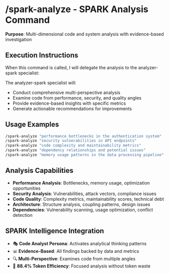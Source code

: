 # /spark-analyze - SPARK Analysis Command

**Purpose**: Multi-dimensional code and system analysis with evidence-based investigation

## Execution Instructions

When this command is called, I will delegate the analysis to the analyzer-spark specialist:

The analyzer-spark specialist will:
- Conduct comprehensive multi-perspective analysis
- Examine code from performance, security, and quality angles
- Provide evidence-based insights with specific metrics
- Generate actionable recommendations for improvements

## Usage Examples

```bash
/spark-analyze "performance bottlenecks in the authentication system"
/spark-analyze "security vulnerabilities in API endpoints"
/spark-analyze "code complexity and maintainability metrics"
/spark-analyze "dependency relationships and potential issues"
/spark-analyze "memory usage patterns in the data processing pipeline"
```

## Analysis Capabilities

- **Performance Analysis**: Bottlenecks, memory usage, optimization opportunities
- **Security Analysis**: Vulnerabilities, attack vectors, compliance issues  
- **Code Quality**: Complexity metrics, maintainability scores, technical debt
- **Architecture**: Structure analysis, coupling patterns, design issues
- **Dependencies**: Vulnerability scanning, usage optimization, conflict detection

## SPARK Intelligence Integration

- 🎭 **Code Analyst Persona**: Activates analytical thinking patterns
- 📊 **Evidence-Based**: All findings backed by data and metrics
- 🔍 **Multi-Perspective**: Examines code from multiple angles
- 🚀 **88.4% Token Efficiency**: Focused analysis without token waste